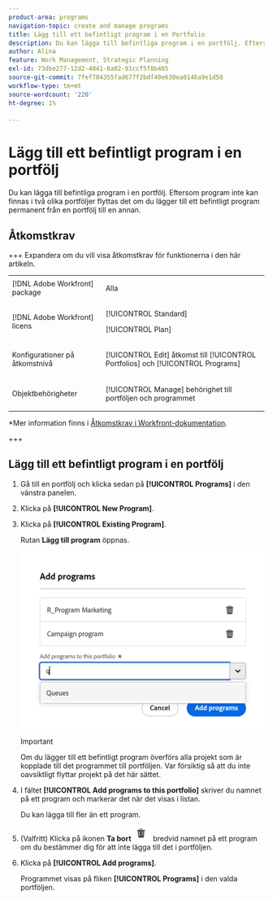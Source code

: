 ```yaml
---
product-area: programs
navigation-topic: create and manage programs
title: Lägg till ett befintligt program i en Portfolio
description: Du kan lägga till befintliga program i en portfölj. Eftersom program inte kan finnas i två olika portföljer flyttas det om du lägger till ett befintligt program permanent från en portfölj till en annan.
author: Alina
feature: Work Management, Strategic Planning
exl-id: 73dbe277-12d2-4041-8a02-91ccf5f8b465
source-git-commit: 7fef704355fad677f2bdf40e630ea0146a9e1d58
workflow-type: tm+mt
source-wordcount: '220'
ht-degree: 1%

---
```


# Lägg till ett befintligt program i en portfölj

<!--Audited: 10/2025-->

<!--<span class="preview">The highlighted information on this page refers to functionality not yet generally available. It is available only in the Preview environment for all customers. The same features will also be available in the Production environment for all customers after a week from the Preview release. </span>   

<span class="preview">For more information, see [Interface modernization](/help/quicksilver/product-announcements/product-releases/interface-modernization/interface-modernization.md). </span>-->

Du kan lägga till befintliga program i en portfölj. Eftersom program inte kan finnas i två olika portföljer flyttas det om du lägger till ett befintligt program permanent från en portfölj till en annan.

## Åtkomstkrav

+++ Expandera om du vill visa åtkomstkrav för funktionerna i den här artikeln.

<table style="table-layout:auto"> 
 <col> 
 <col> 
 <tbody> 
  <tr> 
   <td role="rowheader">[!DNL Adobe Workfront] package</td> 
   <td> <p>Alla</p> </td> 
  </tr> 
  <tr> 
   <td role="rowheader">[!DNL Adobe Workfront] licens</td> 
   <td> <p>[!UICONTROL Standard]</p><p>[!UICONTROL Plan]</p> </td> 
  </tr> 
  <tr> 
   <td role="rowheader">Konfigurationer på åtkomstnivå</td> 
   <td> <p>[!UICONTROL Edit] åtkomst till [!UICONTROL Portfolios] och [!UICONTROL Programs] </p> </td> 
  </tr> 
  <tr> 
   <td role="rowheader">Objektbehörigheter</td> 
   <td> <p>[!UICONTROL Manage] behörighet till portföljen och programmet</p> </td> 
  </tr> 
 </tbody> 
</table>

*Mer information finns i [Åtkomstkrav i Workfront-dokumentation](/help/quicksilver/administration-and-setup/add-users/access-levels-and-object-permissions/access-level-requirements-in-documentation.md).

+++

<!--Old:

<table style="table-layout:auto"> 
 <col> 
 <col> 
 <tbody> 
  <tr> 
   <td role="rowheader">[!DNL Adobe Workfront] plan</td> 
   <td> <p>Any</p> </td> 
  </tr> 
  <tr> 
   <td role="rowheader">[!DNL Adobe Workfront] license*</td> 
   <td> <p>New: [!UICONTROL Standard] </p><p>Or </p><p>Current: [!UICONTROL Plan] </p> </td> 
  </tr> 
  <tr> 
   <td role="rowheader">Access level configurations</td> 
   <td> <p>[!UICONTROL Edit] access to Portfolios and Programs </p> </td> 
  </tr> 
  <tr> 
   <td role="rowheader">Object permissions</td> 
   <td> <p>[!UICONTROL Manage] permissions to the portfolio and the program</p> </td> 
  </tr> 
 </tbody> 
</table>-->

## Lägg till ett befintligt program i en portfölj

1. Gå till en portfölj och klicka sedan på **[!UICONTROL Programs]** i den vänstra panelen.
1. Klicka på **[!UICONTROL New Program]**.
1. Klicka på **[!UICONTROL Existing Program]**.

   Rutan **Lägg till program** öppnas. <!--check screen shot - I logged changes for this casing-->

   ![Lägg till programruta](assets/add-programs-box.png)

   >[!IMPORTANT]
   >
   >Om du lägger till ett befintligt program överförs alla projekt som är kopplade till det programmet till portföljen. Var försiktig så att du inte oavsiktligt flyttar projekt på det här sättet.

1. I fältet **[!UICONTROL Add programs to this portfolio]** skriver du namnet på ett program och markerar det när det visas i listan. <!--see the name of this field, I suggested changes here-->

   Du kan lägga till fler än ett program.

1. (Valfritt) Klicka på ikonen **Ta bort** ![Ta bort &#x200B;](assets/delete-icon.png) bredvid namnet på ett program om du bestämmer dig för att inte lägga till det i portföljen.

1. Klicka på **[!UICONTROL Add programs]**.

   Programmet visas på fliken **[!UICONTROL Programs]** i den valda portföljen.
